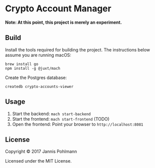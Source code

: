 # Crypto Account Manager

**Note: At this point, this project is merely an experiment.**

## Build

Install the tools required for building the project. The instructions
below assume you are running macOS:

```
brew install go
npm install -g @juxt/mach
```

Create the Postgres database:

```
createdb crypto-accounts-viewer 
```

## Usage

1. Start the backend: `mach start-backend`
2. Start the frontend: `mach start-frontend` (TODO)
3. Open the frontend: Point your browser to `http://localhost:8081`

## License

Copyright &copy; 2017 Jannis Pohlmann

Licensed under the MIT License.
